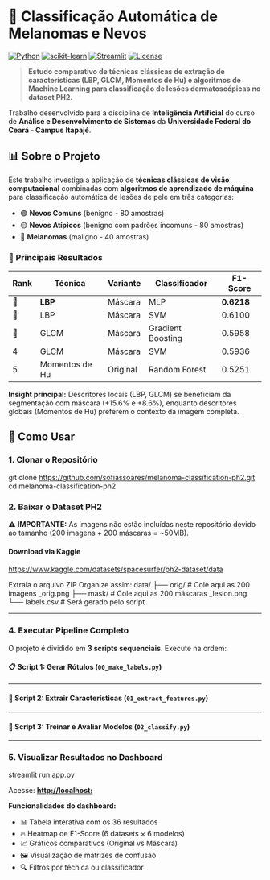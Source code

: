 # 🔬 Classificação Automática de Melanomas e Nevos

[![Python](https://img.shields.io/badge/Python-3.8+-blue.svg)](https://www.python.org/)
[![scikit-learn](https://img.shields.io/badge/scikit--learn-1.0+-orange.svg)](https://scikit-learn.org/)
[![Streamlit](https://img.shields.io/badge/Streamlit-1.0+-red.svg)](https://streamlit.io/)
[![License](https://img.shields.io/badge/License-MIT-green.svg)](LICENSE)

> **Estudo comparativo de técnicas clássicas de extração de características (LBP, GLCM, Momentos de Hu) e algoritmos de Machine Learning para classificação de lesões dermatoscópicas no dataset PH2.**

Trabalho desenvolvido para a disciplina de **Inteligência Artificial** do curso de **Análise e Desenvolvimento de Sistemas** da **Universidade Federal do Ceará - Campus Itapajé**.

## 📊 Sobre o Projeto

Este trabalho investiga a aplicação de **técnicas clássicas de visão computacional** combinadas com **algoritmos de aprendizado de máquina** para classificação automática de lesões de pele em três categorias:

- 🟢 **Nevos Comuns** (benigno - 80 amostras)
- 🟡 **Nevos Atípicos** (benigno com padrões incomuns - 80 amostras)
- 🔴 **Melanomas** (maligno - 40 amostras)

### 🎯 Principais Resultados

| Rank | Técnica | Variante | Classificador | F1-Score |
|------|---------|----------|---------------|----------|
| 🥇 | **LBP** | Máscara | MLP | **0.6218** |
| 🥈 | LBP | Máscara | SVM | 0.6100 |
| 🥉 | GLCM | Máscara | Gradient Boosting | 0.5958 |
| 4 | GLCM | Máscara | SVM | 0.5936 |
| 5 | Momentos de Hu | Original | Random Forest | 0.5251 |

**Insight principal:** Descritores locais (LBP, GLCM) se beneficiam da segmentação com máscara (+15.6% e +8.6%), enquanto descritores globais (Momentos de Hu) preferem o contexto da imagem completa.

## 🚀 Como Usar

### **1. Clonar o Repositório**
git clone https://github.com/sofiassoares/melanoma-classification-ph2.git
cd melanoma-classification-ph2

### **2. Baixar o Dataset PH2**

⚠️ **IMPORTANTE:** As imagens não estão incluídas neste repositório devido ao tamanho (200 imagens + 200 máscaras = ~50MB).

#### **Download via Kaggle**
https://www.kaggle.com/datasets/spacesurfer/ph2-dataset/data

Extraia o arquivo ZIP
Organize assim:
data/
├── orig/ # Cole aqui as 200 imagens _orig.png
├── mask/ # Cole aqui as 200 máscaras _lesion.png
└── labels.csv # Será gerado pelo script


---

### **4. Executar Pipeline Completo**

O projeto é dividido em **3 scripts sequenciais**. Execute na ordem:

#### **📋 Script 1: Gerar Rótulos (`00_make_labels.py`)**

---

#### **🔬 Script 2: Extrair Características (`01_extract_features.py`)**

---

#### **🤖 Script 3: Treinar e Avaliar Modelos (`02_classify.py`)**


---

### **5. Visualizar Resultados no Dashboard**

streamlit run app.py

Acesse: [**http://localhost:**](http://localhost:)

**Funcionalidades do dashboard:**
- 📊 Tabela interativa com os 36 resultados
- 🔥 Heatmap de F1-Score (6 datasets × 6 modelos)
- 📈 Gráficos comparativos (Original vs Máscara)
- 🖼️ Visualização de matrizes de confusão
- 🔍 Filtros por técnica ou classificador










